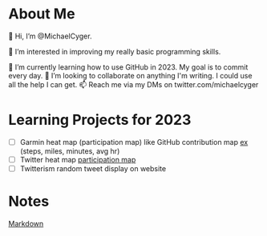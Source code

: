 # About Me
👋 Hi, I’m @MichaelCyger.

👀 I’m interested in improving my really basic programming skills.

🌱 I’m currently learning how to use GitHub in 2023. My goal is to commit every day.
💞️ I’m looking to collaborate on anything I'm writing. I could use all the help I can get.
📫 Reach me via my DMs on twitter.com/michaelcyger

# Learning Projects for 2023
- [ ] Garmin heat map (participation map) like GitHub contribution map [ex](https://twitter.com/tdinh_me/status/1609428874756247558) (steps, miles, minutes, avg hr)
- [ ] Twitter heat map [participation map](https://github.com/ptmt/twitter-contribution-chart)
- [ ] Twitterism random tweet display on website

# Notes
[Markdown](https://www.markdownguide.org/cheat-sheet/)
